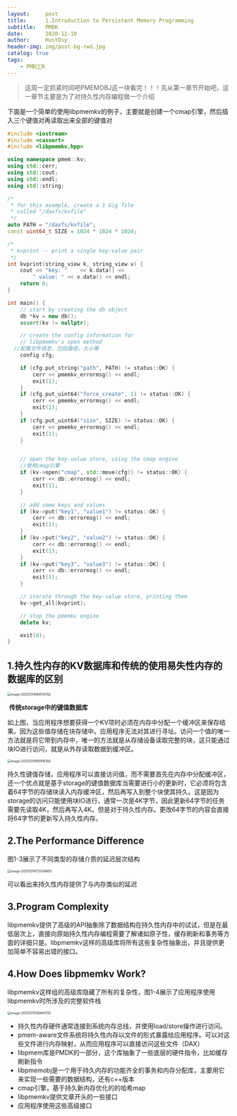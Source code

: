 ```yaml
---
layout:     post
title:      1.Introduction to Persistent Memory Programming
subtitle:   PMDK
date:       2020-12-10
author:     HustDsy
header-img: img/post-bg-rwd.jpg
catalog: true
tags:
    - PMDK
---
```


> 这周一定抓紧时间吧PMEMOBJ这一块看完！！！先从第一章节开始吧，这一章节主要是为了对持久性内存编程做一个介绍

下面是一个简单的使用libpmemkv的例子，主要就是创建一个cmap引擎，然后插入三个键值对再读取出来全部的键值对

```c++
#include <iostream>
#include <cassert>
#include <libpmemkv.hpp>

using namespace pmem::kv;
using std::cerr;
using std::cout;
using std::endl;
using std::string;

/*
 * for this example, create a 1 Gig file
 * called "/daxfs/kvfile"
 */
auto PATH = "/daxfs/kvfile";
const uint64_t SIZE = 1024 * 1024 * 1024;

/*
 * kvprint -- print a single key-value pair
 */
int kvprint(string_view k, string_view v) {
	cout << "key: "    << k.data() <<
		" value: " << v.data() << endl;
	return 0;
}

int main() {
	// start by creating the db object
	db *kv = new db();
	assert(kv != nullptr);

	// create the config information for
	// libpmemkv's open method
  //配置文件信息，包括路径，大小等
	config cfg;

	if (cfg.put_string("path", PATH) != status::OK) {
		cerr << pmemkv_errormsg() << endl;
		exit(1);
	}
	if (cfg.put_uint64("force_create", 1) != status::OK) {
		cerr << pmemkv_errormsg() << endl;
		exit(1);
	}
	if (cfg.put_uint64("size", SIZE) != status::OK) {
		cerr << pmemkv_errormsg() << endl;
		exit(1);
	}


	// open the key-value store, using the cmap engine
 	//使用cmap引擎
	if (kv->open("cmap", std::move(cfg)) != status::OK) {
		cerr << db::errormsg() << endl;
		exit(1);
	}

	// add some keys and values
	if (kv->put("key1", "value1") != status::OK) {
		cerr << db::errormsg() << endl;
		exit(1);
	}
	if (kv->put("key2", "value2") != status::OK) {
		cerr << db::errormsg() << endl;
		exit(1);
	}
	if (kv->put("key3", "value3") != status::OK) {
		cerr << db::errormsg() << endl;
		exit(1);
	}

	// iterate through the key-value store, printing them
	kv->get_all(kvprint);

	// stop the pmemkv engine
	delete kv;

	exit(0);
}
```

## 1.持久性内存的KV数据库和传统的使用易失性内存的数据库的区别

<img src="https://gitee.com/hustdsy/blog-img/raw/master/image-20201214164514782.png" alt="image-20201214164514782" style="zoom:50%;" />

​																		               <strong>传统storage中的键值数据库</strong>

如上图，当应用程序想要获得一个KV项时必须在内存中分配一个缓冲区来保存结果。因为这些值存储在块存储中。应用程序无法对其进行寻址。访问一个值的唯一方法就是将它带到内存中，唯一的方法就是从存储设备读取完整的块，这只能通过块IO进行访问，就是从外存读取数据到缓冲区。

<img src="https://gitee.com/hustdsy/blog-img/raw/master/image-20201214165916382.png" alt="image-20201214165916382" style="zoom:50%;" />

持久性键值存储，应用程序可以直接访问值，而不需要首先在内存中分配缓冲区，还一个优点就是基于storage的键值数据库当需要进行小的更新时，它必须将包含着64字节的存储块读入内存缓冲区，然后再写入到整个块使其持久。这是因为storage的访问只能使用块IO进行，通常一次是4K字节，因此更新64字节的任务需要先读取4K，然后再写入4K。但是对于持久性内存。更改64字节的内容会直接将64字节的更新写入持久性内存。

## 2.**The Performance Difference**

图1-3展示了不同类型的存储介质的延迟层次结构

<img src="https://gitee.com/hustdsy/blog-img/raw/master/image-20201214172034605.png" alt="image-20201214172034605" style="zoom:50%;" />

可以看出来持久性内存提供了与内存类似的延迟

## **3.Program Complexity**

libpmemkv提供了高级的API抽象除了数据结构在持久性内存中的试试，但是在最低层次上，直接向原始持久性内存编程需要了解诸如原子性，缓存刷新和事务等方面的详细只是。libpmemkv这样的高级库将所有这些复杂性抽象出，并且提供更加简单不容易出错的接口。

## 4.**How Does libpmemkv Work?**

libpmemkv这样组的高级库隐藏了所有的复杂性，图1-4展示了应用程序使用libpmemkv时所涉及的完整软件栈

<img src="https://gitee.com/hustdsy/blog-img/raw/master/image-20201215100841705.png" alt="image-20201215100841705" style="zoom:50%;" />

- 持久性内存硬件通常连接到系统内存总线，并使用load/store操作进行访问。
- pmem-aware文件系统将持久性内存以文件的形式暴露给应用程序。可以对这些文件进行内存映射，从而应用程序可以直接访问这些文件（DAX）
- libpmem库是PMDK的一部分，这个库抽象了一些底层的硬件指令，比如缓存刷新指令
- libpmemobj是一个用于持久内存的功能齐全的事务和内存分配库，主要用它来实现一些需要的数据结构，还有c++版本
- cmap引擎，基于持久新内存优化的的哈希map
- libpmemkv提供文章开头的一些接口
- 应用程序使用这些高级接口

